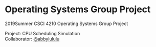 # Operating Systems Group Project
2019Summer CSCI 4210 Operating Systems Group Project

Project: CPU Scheduling Simulation\
Collaborator: [@abbylululu](https://github.com/abbylululu)
